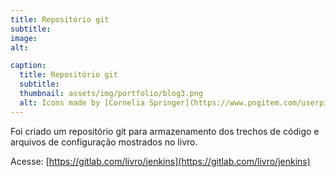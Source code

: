 ```yaml
---
title: Repositório git
subtitle:
image:
alt:

caption:
  title: Repositório git
  subtitle:
  thumbnail: assets/img/portfolio/blog3.png
  alt: Icons made by [Cornelia Springer](https://www.pngitem.com/userpic/13649/) from [Pngitem](https://www.pngitem.com/middle/iwhTmbo_blogging-png-transparent-png/)
---
```

Foi criado um repositório git para armazenamento dos trechos de código e arquivos de configuração mostrados no livro.

Acesse: [https://gitlab.com/livro/jenkins](https://gitlab.com/livro/jenkins)